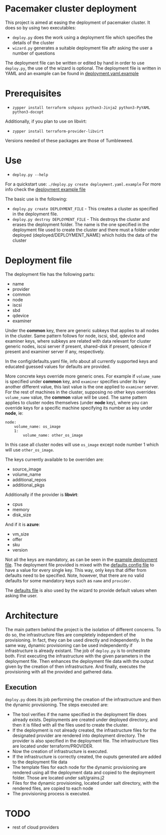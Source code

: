 # Pacemaker cluster deployment

This project is aimed at easing the deployment of pacemaker cluster.
It does so by using two executables:

- ```deploy.py``` does the work using a deployment file which specifies the details of the cluster
- ```wizard.py``` generates a suitable deployment file aftr asking the user a number of questions

The deployment file can be written or edited by hand in order to use ```deploy.py```, the use of the wizard is optional.
The deployment file is written in YAML and an example can be found in [deployment.yaml.example](deployment.yaml.example)

# Prerequisites

- ```zypper install terraform sshpass python3-Jinja2 python3-PyYAML python3-docopt```

Additionally, if you plan to use on libvirt:
- ```zypper install terraform-provider-libvirt```

Versions needed of these packages are those of Tumbleweed.

# Use

- ```deploy.py --help```

For a quickstart use:
```./deploy.py create deployment.yaml.example```
For more info check the [deployment example file](deployment.yaml.example)

The basic use is the following:

- ```deploy.py create DEPLOYMENT_FILE``` - This creates a cluster as specified in the deployment file.
- ```deploy.py destroy DEPLOYMENT_FILE``` - This destroys the cluster and erases the deployment folder. The name is the one specified in the deployment file used to create the cluster and there must a folder under deployed (deployed/DEPLOYMENT_NAME) which holds the data of the cluster

# Deployment file

The deployment file has the following parts:

- name
- provider
- common
- node
- iscsi
- sbd
- qdevice
- examiner

Under the __common__ key, there are generic subkeys that applies to all nodes in the cluster. Same pattern follows for node, iscsi, sbd, qdevice and examiner keys, where subkeys are related with data relevant for cluster generic nodes, iscsi server if present, shared-disk if present, qdevice if present and examiner server if any, respectively.

In the config/defaults.yaml file, info about all currently supported keys and educated guessed values for defaults are provided.

More concrete keys override more generic ones. For example if ```volume_name``` is specified under __common__ key, and ```examiner``` specifies under its key another different value, this last value is the one applied to ```examiner``` server. For the rest of machines in the cluster, supposing no other keys overrides ```volume_name``` value, the __common__ value will be used. The same pattern applies to cluster nodes themselves (under __node__ key), where you can override keys for a specific machine specifying its number as key under __node__, ie:
```
node:
    volume_name: os_image
    1:
        volume_name: other_os_image
```
In this case all cluster nodes will use ```os_image``` except node number 1 which will use ```other_os_image```.

The keys currently available to be overriden are:
 - source_image
 - volume_name
 - additional_repos
 - additional_pkgs

Additionally if the provider is __libvirt__:
 - cpus
 - memory
 - disk_size

And if it is __azure__:
 - vm_size
 - offer
 - sku
 - version

Not all the keys are mandatory, as can be seen in the [example deployment file](deployment.yaml.example). The deployment file provided is mixed with the [defaults config file](config/defaults.yaml) to have a value for every single key.
This way, only keys that differ from defaults need to be specified.
Note, however, that there are no valid defaults for some mandatory keys such as ```name``` and ```provider```.

The [defaults file](config/defaults.yaml) is also used by the wizard to provide default values when asking the user.

# Architecture

The main pattern behind the project is the isolation of different concerns.
To do so, the infrastructure files are completely independent of the provisioning. In fact, they can be used directly and independently.
In the same way, dynamic provisioning can be used independently if infrastructure is already existant.
The job of ```deploy.py``` is to orchestrate both. First executing the infrastructure with the given parameters in the deployment file. Then enhances the deployment file data with the output given by the creation of then infrastructure. And finally, executes the provisioning with all the provided and gathered data.

## Execution

 ```deploy.py``` does its job performing the creation of the infrastructure and then the dynamic provisioning.
 The steps executed are:

- The tool verifies if the name specified in the deployment file does already exists. Deployments are created under deployed directory, and then it is filled with all the files used to create the cluster.
- If the deployment is not already created, the infrastructure files for the designated provider are rendered into deployment directory. The provider is also specified in the deployment file. The infrastructure files are located under terraform/PROVIDER.
- Now the creation of infrastructure is executed.
- If the infrastructure is correctly created, the ouputs generated are added to the deployment file data
- The template files for each node for the dynamic provisioning are rendered using all the deployment data and copied to the deployment folder. Those are located under salt/grains.j2
- Files for the dynamic provisioning, located under salt directory, with the rendered files, are copied to each node
- The provisioning process is executed.


# TODO

- rest of cloud providers
